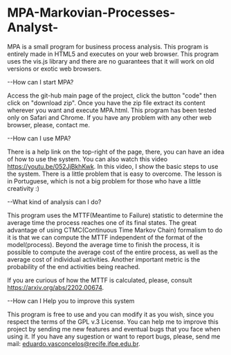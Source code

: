 # MPA-Markovian-Processes-Analyst-

MPA is a small program for business process analysis. This program is entirely made in HTML5 and executes on your web browser. 
This program uses the vis.js library and there are no guarantees that it will work on old versions or exotic web browsers.

--How can I start MPA?

Access the git-hub main page of the project, click the button "code" then click on "download zip". Once you have the zip file
extract its content wherever you want and execute MPA.html. This program has been tested only on Safari and Chrome. If you have any
problem with any other web browser, please, contact me.

--How can I use MPA?

There is a help link on the top-right of the page, there, you can have an idea of how to use the system. You can also watch
this video https://youtu.be/052JjBkhKwk. In this video, I show the basic steps to use the system. There is a little problem that is easy
to overcome. The lesson is in Portuguese, which is not a big problem for those who have a little creativity :)

--What kind of analysis can I do?

This program uses the MTTF(Meantime to Failure) statistic to determine the average time the process reaches one of its final
states. The great advantage of using CTMC(Continuous Time Markov Chain) formalism to do it is that we can compute the MTTF
independent of the format of the model(process). Beyond the average time to finish the process, it is possible to compute
the average cost of the entire process, as well as the average cost of individual activities. Another important metric 
is the probability of the end activities being reached.

If you are curious of how the MTTF is calculated, please, consult https://arxiv.org/abs/2202.00674.

--How can I Help you to improve this system

This program is free to use and you can modify it as you wish, since you respect the terms of the GPL v.3 License.
You can help me to improve this project by sending me new features and eventual bugs that you face when using it. 
If you have any sugestion or want to report bugs, please, send me mail: eduardo.vasconcelos@recife.ifpe.edu.br.
